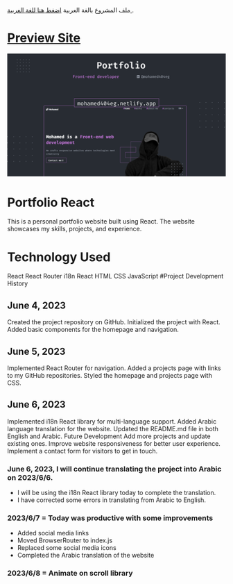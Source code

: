 ملف المشروع بالغة العربية [ اضغط هنا للغة العربية ](https://github.com/mohamed404eg/portfolioreact/blob/master/README-AR.md).

# [Preview Site](https://mohamed404eg.netlify.app/)


[![Thumbnail](./public/Display%20pictures/Thumbnail.png)](https://mohamed404eg.netlify.app/)

# Portfolio React

This is a personal portfolio website built using React. The website showcases my skills, projects, and experience.

# Technology Used

React
React Router
i18n React
HTML
CSS
JavaScript
#Project Development History

## June 4, 2023

Created the project repository on GitHub.
Initialized the project with React.
Added basic components for the homepage and navigation.

## June 5, 2023

Implemented React Router for navigation.
Added a projects page with links to my GitHub repositories.
Styled the homepage and projects page with CSS.

## June 6, 2023

Implemented i18n React library for multi-language support.
Added Arabic language translation for the website.
Updated the README.md file in both English and Arabic.
Future Development
Add more projects and update existing ones.
Improve website responsiveness for better user experience.
Implement a contact form for visitors to get in touch.

### June 6, 2023, I will continue translating the project into Arabic on 2023/6/6.

- I will be using the i18n React library today to complete the translation.
- I have corrected some errors in translating from Arabic to English.

### 2023/6/7 = Today was productive with some improvements

- Added social media links
- Moved BrowserRouter to index.js
- Replaced some social media icons
- Completed the Arabic translation of the website

### 2023/6/8 = Animate on scroll library
